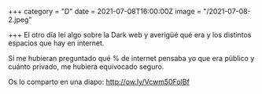 +++
category = "D"
date = 2021-07-08T16:00:00Z
image = "/2021-07-08-2.jpeg"

+++
El otro día leí algo sobre la Dark web y averigüé qué era y los distintos espacios que hay en internet.   
  
Si me hubieran preguntado qué % de internet pensaba yo que era público y cuánto privado, me hubiera equivocado seguro.   
  
Os lo comparto en una diapo: http://ow.ly/Vcwm50FolBf